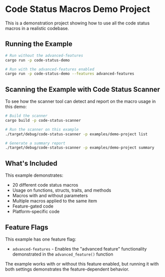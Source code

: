 # Code Status Macros Demo Project

This is a demonstration project showing how to use all the code status macros in a realistic codebase.

## Running the Example

```sh
# Run without the advanced-features
cargo run -p code-status-demo

# Run with the advanced-features enabled
cargo run -p code-status-demo --features advanced-features
```

## Scanning the Example with Code Status Scanner

To see how the scanner tool can detect and report on the macro usage in this demo:

```sh
# Build the scanner
cargo build -p code-status-scanner

# Run the scanner on this example
./target/debug/code-status-scanner -p examples/demo-project list

# Generate a summary report
./target/debug/code-status-scanner -p examples/demo-project summary
```

## What's Included

This example demonstrates:

- 20 different code status macros
- Usage on functions, structs, traits, and methods
- Macros with and without parameters
- Multiple macros applied to the same item
- Feature-gated code
- Platform-specific code

## Feature Flags

This example has one feature flag:

- `advanced-features` - Enables the "advanced feature" functionality demonstrated in the `advanced_feature()` function

The example works with or without this feature enabled, but running it with both settings demonstrates the feature-dependent behavior. 